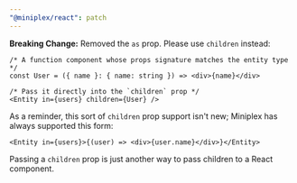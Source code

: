 ```yaml
---
"@miniplex/react": patch
---
```


**Breaking Change:** Removed the `as` prop. Please use `children` instead:

```tsx
/* A function component whose props signature matches the entity type */
const User = ({ name }: { name: string }) => <div>{name}</div>

/* Pass it directly into the `children` prop */
<Entity in={users} children={User} />
```

As a reminder, this sort of `children` prop support isn't new; Miniplex has always supported this form:

```tsx
<Entity in={users}>{(user) => <div>{user.name}</div>}</Entity>
```

Passing a `children` prop is just another way to pass children to a React component.
